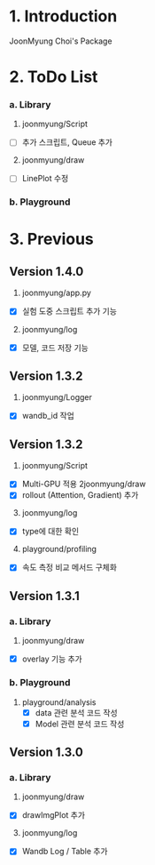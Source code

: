 # 1. Introduction
JoonMyung Choi's Package


# 2. ToDo List
### a. Library 
1. joonmyung/Script
 - [ ] 추가 스크립트, Queue 추가 

2. joonmyung/draw 
 - [ ] LinePlot 수정
 
### b. Playground


# 3. Previous
## Version 1.4.0
1. joonmyung/app.py
 - [X] 실험 도중 스크립트 추가 기능
2. joonmyung/log
 - [X] 모델, 코드 저장 기능

## Version 1.3.2
1. joonmyung/Logger
 - [X] wandb_id 작업

## Version 1.3.2
1. joonmyung/Script
 - [X] Multi-GPU 적용
2joonmyung/draw
 - [X] rollout (Attention, Gradient) 추가   
3. joonmyung/log
 - [X] type에 대한 확인
4. playground/profiling
 - [X] 속도 측정 비교 메서드 구체화


## Version 1.3.1
### a. Library
1. joonmyung/draw 
 - [X] overlay 기능 추가

### b. Playground
1. playground/analysis
   - [X] data  관련 분석 코드 작성
   - [X] Model 관련 분석 코드 작성
   
## Version 1.3.0
### a. Library 
1. joonmyung/draw
 - [X] drawImgPlot 추가   

3. joonmyung/log
- [X] Wandb Log / Table 추가